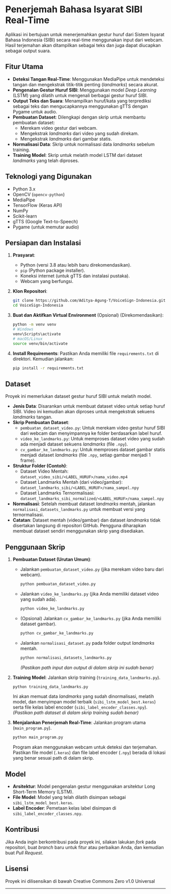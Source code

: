 # Penerjemah Bahasa Isyarat SIBI Real-Time

Aplikasi ini bertujuan untuk menerjemahkan gestur huruf dari Sistem Isyarat Bahasa Indonesia (SIBI) secara real-time menggunakan input dari webcam. Hasil terjemahan akan ditampilkan sebagai teks dan juga dapat diucapkan sebagai output suara.

## Fitur Utama

* **Deteksi Tangan Real-Time**: Menggunakan MediaPipe untuk mendeteksi tangan dan mengekstrak titik-titik penting (*landmarks*) secara akurat.
* **Pengenalan Gestur Huruf SIBI**: Menggunakan model *Deep Learning* (LSTM) yang dilatih untuk mengenali berbagai gestur huruf SIBI.
* **Output Teks dan Suara**: Menampilkan huruf/kata yang terprediksi sebagai teks dan mengucapkannya menggunakan gTTS dengan Pygame untuk audio.
* **Pembuatan Dataset**: Dilengkapi dengan skrip untuk membantu pembuatan dataset:
    * Merekam video gestur dari webcam.
    * Mengekstrak *landmarks* dari video yang sudah direkam.
    * Mengekstrak *landmarks* dari gambar statis.
* **Normalisasi Data**: Skrip untuk normalisasi data *landmarks* sebelum training.
* **Training Model**: Skrip untuk melatih model LSTM dari dataset *landmarks* yang telah diproses.

## Teknologi yang Digunakan

* Python 3.x
* OpenCV (`opencv-python`)
* MediaPipe
* TensorFlow (Keras API)
* NumPy
* Scikit-learn
* gTTS (Google Text-to-Speech)
* Pygame (untuk memutar audio)

## Persiapan dan Instalasi

1.  **Prasyarat**:
    * Python (versi 3.8 atau lebih baru direkomendasikan).
    * `pip` (Python package installer).
    * Koneksi internet (untuk gTTS dan instalasi pustaka).
    * Webcam yang berfungsi.

2.  **Klon Repositori**:
    ```bash
    git clone https://github.com/Aditya-Agung-T/VoiceSign-Indonesia.git
    cd VoiceSign-Indonesia
    ```

3.  **Buat dan Aktifkan Virtual Environment** (Opsional) (Direkomendasikan):
    ```bash
    python -m venv venv
    # Windows
    venv\Scripts\activate
    # macOS/Linux
    source venv/bin/activate
    ```

4.  **Install Requirements**:
    Pastikan Anda memiliki file `requirements.txt` di direktori. Kemudian jalankan:
    ```bash
    pip install -r requirements.txt
    ```

## Dataset

Proyek ini memerlukan dataset gestur huruf SIBI untuk melatih model.

* **Jenis Data**: Disarankan untuk membuat dataset video untuk setiap huruf SIBI. Video ini kemudian akan diproses untuk mengekstrak sekuens *landmarks* tangan.
* **Skrip Pembuatan Dataset**:
    * `pembuatan_dataset_video.py`: Untuk merekam video gestur huruf SIBI dari webcam dan menyimpannya ke folder berdasarkan label huruf.
    * `video_ke_landmarks.py`: Untuk memproses dataset video yang sudah ada menjadi dataset sekuens *landmarks* (file `.npy`).
    * `cv_gambar_ke_landmarks.py`: Untuk memproses dataset gambar statis menjadi dataset *landmarks* (file `.npy`, setiap gambar menjadi 1 frame).
* **Struktur Folder (Contoh)**:
    * Dataset Video Mentah: `dataset_video_sibi/<LABEL_HURUF>/nama_video.mp4`
    * Dataset Landmarks Mentah (dari video/gambar): `dataset_landmarks_sibi/<LABEL_HURUF>/nama_sampel.npy`
    * Dataset Landmarks Ternormalisasi: `dataset_landmarks_sibi_normalized/<LABEL_HURUF>/nama_sampel.npy`
* **Normalisasi**: Setelah membuat dataset *landmarks* mentah, jalankan `normalisasi_datasets_landmarks.py` untuk membuat versi yang ternormalisasi.
* **Catatan**: Dataset mentah (video/gambar) dan dataset *landmarks* tidak disertakan langsung di repositori GitHub. Pengguna diharapkan membuat dataset sendiri menggunakan skrip yang disediakan.

## Penggunaan Skrip

1.  **Pembuatan Dataset (Urutan Umum)**:
    * Jalankan `pembuatan_dataset_video.py` (jika merekam video baru dari webcam).
        ```bash
        python pembuatan_dataset_video.py
        ```
    * Jalankan `video_ke_landmarks.py` (jika Anda memiliki dataset video yang sudah ada).
        ```bash
        python video_ke_landmarks.py
        ```
    * (Opsional) Jalankan `cv_gambar_ke_landmarks.py` (jika Anda memiliki dataset gambar).
        ```bash
        python cv_gambar_ke_landmarks.py
        ```
    * Jalankan `normalisasi_dataset.py` pada folder output *landmarks* mentah.
        ```bash
        python normalisasi_datasets_landmarks.py
        ```
        *(Pastikan path input dan output di dalam skrip ini sudah benar)*

2.  **Training Model**:
    Jalankan skrip training (`training_data_landmarks.py`).
    ```bash
    python training_data_landmarks.py
    ```
    Ini akan memuat data *landmarks* yang sudah dinormalisasi, melatih model, dan menyimpan model terbaik (`sibi_lstm_model_best.keras`) serta file kelas label encoder (`sibi_label_encoder_classes.npy`).
    *(Pastikan path dataset di dalam skrip training sudah benar)*

3.  **Menjalankan Penerjemah Real-Time**:
    Jalankan program utama (`main_program.py`).
    ```bash
    python main_program.py
    ```
    Program akan menggunakan webcam untuk deteksi dan terjemahan. Pastikan file model (`.keras`) dan file label encoder (`.npy`) berada di lokasi yang benar sesuai path di dalam skrip.

## Model

* **Arsitektur**: Model pengenalan gestur menggunakan arsitektur Long Short-Term Memory (LSTM).
* **File Model**: Model yang telah dilatih disimpan sebagai `sibi_lstm_model_best.keras`.
* **Label Encoder**: Pemetaan kelas label disimpan di `sibi_label_encoder_classes.npy`.

## Kontribusi

Jika Anda ingin berkontribusi pada proyek ini, silakan lakukan *fork* pada repositori, buat *branch* baru untuk fitur atau perbaikan Anda, dan kemudian buat *Pull Request*.

## Lisensi

Proyek ini dilisensikan di bawah Creative Commons Zero v1.0 Universal

---

